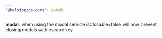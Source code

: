 ```yaml
---
'@baloise/ds-core': patch
---
```


**modal**: when using the modal service isClosable=false will now prevent closing modals with escape key
